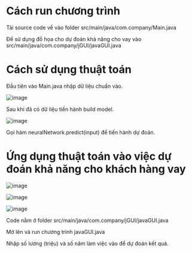 # Cách run chương trình 
Tải source code về vào folder src/main/java/com.company/Main.java

Để sử dụng đồ họa cho dự đoán khả năng cho vay vào src/main/java/com.company/jGUI/javaGUI.java


# Cách sử dụng thuật toán 

Đầu tiên vào Main.java nhập dữ liệu chuẩn vào.

![image](https://user-images.githubusercontent.com/58170807/149336807-0d11c02c-72b7-4958-963b-efdb6f68ed4d.png)

Sau khi đã có dữ liệu tiến hành build model.

![image](https://user-images.githubusercontent.com/58170807/149336943-6ce9decc-4254-48ec-950f-d73f4ca7fbd3.png)

Gọi hàm neuralNetwork.predict(input) để tiến hành dự đoán.

# Ứng dụng thuật toán vào việc dự đoán khả năng cho khách hàng vay 

![image](https://user-images.githubusercontent.com/58170807/149337862-13b2c93d-674f-4c37-b24d-a20bc1ceb646.png)

![image](https://user-images.githubusercontent.com/58170807/149337883-13724ffb-a818-411d-8e2f-5c212bf01afe.png)


![image](https://user-images.githubusercontent.com/58170807/149337875-dd1df15d-88e5-4cef-95be-1c67c22e53ed.png)


Code nằm ở folder 
  src/main/java/com.company/jGUI/javaGUI.java

Mở lên và run chương trình javaGUI.java 

Nhập số lương (triệu) và số năm làm việc vào để dự đoán kết quả.


